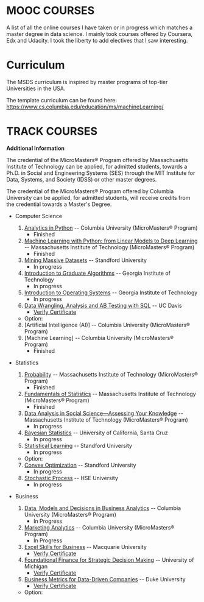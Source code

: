# MOOC COURSES

A list of all the online courses I have taken or in progress which matches a master degree in data science. 
I mainly took courses offered by Coursera, Edx and Udacity. I took the liberty to add electives that I saw interesting. 


# Curriculum

The MSDS curriculum is inspired by master programs of top-tier Universities in the USA.  

The template curriculum can be found here: https://www.cs.columbia.edu/education/ms/machineLearning/


# TRACK COURSES

**Additional Information**

The credential of the MicroMasters® Program offered by Massachusetts Institute of Technology can be applied, for admitted students, towards a Ph.D. in Social and Engineering Systems (SES) through the MIT Institute for Data, Systems, and Society (IDSS) or other master degrees.

The credential of the MicroMasters® Program offered by Columbia University can be applied, for admitted students, will receive credits from the credential towards a Master's Degree.

- Computer Science                           
   1. [Analytics in Python](https://www.edx.org/course/analytics-in-python) -- Columbia University (MicroMasters® Program) <br/> 
      - Finished
   2. [Machine Learning with Python: from Linear Models to Deep Learning](https://www.edx.org/course/machine-learning-with-python-from-linear-models-to) --  Massachusetts Institute of Technology (MicroMasters® Program)
      - Finished
   3. [Mining Massive Datasets](https://www.edx.org/course/mining-massive-datasets) -- Standford University
      - In progress
   4. [Introduction to Graduate Algorithms](https://www.udacity.com/course/introduction-to-graduate-algorithms--ud401https://www.udacity.com/course/introduction-to-graduate-algorithms--ud401) -- Georgia Institute of Technology
      - In progress
   5. [Introduction to Operating Systems](https://www.udacity.com/course/introduction-to-operating-systems--ud923) -- Georgia Institute of Technology
      - In progress
   6. [Data Wrangling, Analysis and AB Testing with SQL](https://www.coursera.org/learn/data-wrangling-analysis-abtesting/home/welcome) -- UC Davis
      - [Verify Certificate](https://coursera.org/share/7628a79013f9225799e8d36c3bd59ffa)
   - Option: <br/>
   8. [Artificial Intelligence (AI)] -- Columbia University (MicroMasters® Program)
   9. [Machine Learning] -- Columbia University (MicroMasters® Program)
      - Finished

- Statistics
  1.  [Probability](https://www.edx.org/course/probability-the-science-of-uncertainty-and-data) -- Massachusetts Institute of Technology (MicroMasters® Program) <br/>
      - Finished
  2.  [Fundamentals of Statistics](https://www.edx.org/course/fundamentals-of-statistics) -- Massachusetts Institute of Technology (MicroMasters® Program)
      - Finished
  3.  [Data Analysis in Social Science—Assessing Your Knowledge](https://www.edx.org/course/data-analysis-in-social-scienceassessing-your-know) -- Massachusetts Institute of Technology (MicroMasters® Program)
      - In progress
  4.  [Bayesian Statistics](https://www.coursera.org/learn/bayesian-statistics) -- University of California, Santa Cruz
      - In progress
  5.  [Statistical Learning](https://www.edx.org/course/statistical-learning) -- Standford University
      - In progress

  - Option: <br/>
  7.  [Convex Optimization](https://www.edx.org/course/convex-optimization) -- Standford University
      - In progress
  8.  [Stochastic Process](https://www.coursera.org/learn/stochasticprocesses) -- HSE University
      - In progress
 
- Business 
  1.  [Data, Models and Decisions in Business Analytics](https://learning.edx.org/course/course-v1:ColumbiaX+BAMM.102x+1T2021/home) -- Columbia University (MicroMasters® Program)
      - In Progress
  3.  [Marketing Analytics](https://learning.edx.org/course/course-v1:ColumbiaX+BAMM.104x+1T2021/home) -- Columbia University (MicroMasters® Program)
      - In Progress
  4.  [Excel Skills for Business](https://www.coursera.org/specializations/excel?utm_source=gg&utm_medium=sem&utm_campaign=13-Excel-Macquarie-US&utm_content=13-Excel-Macquarie-US&campaignid=6663908113&adgroupid=105717488076&device=c&keyword=&matchtype=b&network=g&devicemodel=&adpostion=&creativeid=453120977941&hide_mobile_promo&gclid=Cj0KCQiAhP2BBhDdARIsAJEzXlFSeZP0jmCpqkESQliFWoh_ZPN7exE7zMcGrbYXRhRHFFjjBBf1oUYaAoXEEALw_wcB) -- Macquarie University
      - [Verify Certificate](https://www.coursera.org/account/accomplishments/specialization/certificate/7PWUXD2EARN6)
  5.  [Foundational Finance for Strategic Decision Making](https://www.coursera.org/specializations/foundational-finance) -- University of Michigan
      - [Verify Certificate](https://www.coursera.org/account/accomplishments/specialization/certificate/P9CT7QXK8Q3J)
  6.  [Business Metrics for Data-Driven Companies](https://www.coursera.org/learn/analytics-business-metrics) -- Duke University
      - [Verify Certificate](https://www.coursera.org/account/accomplishments/verify/6UQURRHCZAQB)
  - Option: <br/>
  
  
 
